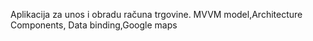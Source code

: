 Aplikacija za unos i obradu računa trgovine.
MVVM model,Architecture Components, Data binding,Google maps
